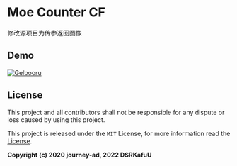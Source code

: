 # Moe Counter CF

修改源项目为传参返回图像


## Demo

[![Gelbooru](https://count.dsrkafuu.net/dsrkafuu:demo)](https://count.dsrkafuu.net/dsrkafuu:demo)

## License

This project and all contributors shall not be responsible for any dispute or loss caused by using this project.

This project is released under the `MIT` License, for more information read the [License](https://github.com/dsrkafuu/moe-counter-cf/blob/master/LICENSE).

**Copyright (c) 2020 journey-ad, 2022 DSRKafuU**
